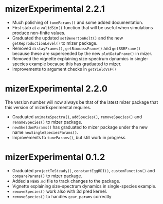 # mizerExperimental 2.2.1

* Much polishing of `tuneParams()` and some added documentation.
* First stab at a `validSim()` function that will be useful when simulations
  produce non-finite values.
* Graduated the updated `setBevertonHolt()` and the new `getReproductionLevel()`
  to mizer package.
* Removed `dislayFrames()`, `getBiomassFrame()` and `getSSBFrame()` because
  these are superseeded by the new `plotDataFrame()` in mizer.
* Removed the vignette explaining size-spectrum dynamics in single-species 
  example because this has graduated to mizer.
* Improvements to argument checks in `getYieldVsF()`

# mizerExperimental 2.2.0

The version number will now always be that of the latest mizer package that
this version of mizerExperimental requires.

* Graduated `animateSpectra()`, `addSpecies()`, `removeSpecies()` and
  `renameSpecies()` to mizer package.
* `newSheldonParams()` has graduated to mizer package under the new name
  `newSingleSpeciesParams()`.
* Improvements to `tuneParams()`, but still work in progress.


# mizerExperimental 0.1.2

* Graduated `projectToSteady()`, `constantEggRDI()`, `customFunction()`
  and `compareParams()` to mizer package.
* Added a `NEWS.md` file to track changes to the package.
* Vignette explaining size-spectrum dynamics in single-species example.
* `removeSpecies()` work also with 3d pred kernel.
* `removeSpecies()` to handles `gear_params` correctly
